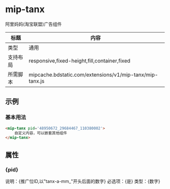 # mip-tanx

阿里妈妈(淘宝联盟)广告组件

标题|内容
----|----
类型|通用
支持布局|responsive,fixed-height,fill,container,fixed
所需脚本|mipcache.bdstatic.com/extensions/v1/mip-tanx/mip-tanx.js

## 示例

### 基本用法
```html
<mip-tanx pid='48950672_29684467_110380002'>
    自定义内容，可以嵌套其他组件
</mip-tanx>
```

## 属性

### {pid}

说明：{推广位ID,以"tanx-a-mm_"开头后面的数字}
必选项：{是}
类型：{数字}



